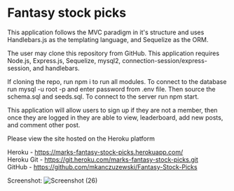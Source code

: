 # Fantasy stock picks
This application follows the MVC paradigm in it's structure and uses Handlebars.js as the templating language,
and Sequelize as the ORM.

The user may clone this repository from GitHub. This application requires Node.js, Express.js, Sequelize, mysql2, connection-session/express-session, and handlebars.

If cloning the repo, run npm i to run all modules.
To connect to the database run mysql -u root -p and enter password from .env file. Then source the schema.sql and seeds.sql.
To connect to the server run npm start.

This application will allow users to sign up if they are not a member, then once they are logged in they are able to view, leaderboard, add new posts, and comment other post.

Please view the site hosted on the Heroku platform

Heroku - https://marks-fantasy-stock-picks.herokuapp.com/ <br>
Heroku Git - https://git.heroku.com/marks-fantasy-stock-picks.git <br>
GitHub - https://github.com/mkanczuzewski/Fantasy-Stock-Picks <br>

Screenshot:
![Screenshot (26)](https://user-images.githubusercontent.com/91295870/150043466-659d2ea2-9672-4c57-88fc-5e09686e634e.png)
